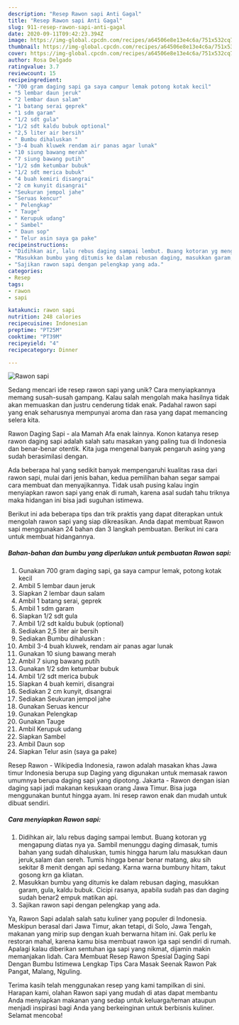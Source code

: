 ```yaml
---
description: "Resep Rawon sapi Anti Gagal"
title: "Resep Rawon sapi Anti Gagal"
slug: 911-resep-rawon-sapi-anti-gagal
date: 2020-09-11T09:42:23.394Z
image: https://img-global.cpcdn.com/recipes/a64506e8e13e4c6a/751x532cq70/rawon-sapi-foto-resep-utama.jpg
thumbnail: https://img-global.cpcdn.com/recipes/a64506e8e13e4c6a/751x532cq70/rawon-sapi-foto-resep-utama.jpg
cover: https://img-global.cpcdn.com/recipes/a64506e8e13e4c6a/751x532cq70/rawon-sapi-foto-resep-utama.jpg
author: Rosa Delgado
ratingvalue: 3.7
reviewcount: 15
recipeingredient:
- "700 gram daging sapi ga saya campur lemak potong kotak kecil"
- "5 lembar daun jeruk"
- "2 lembar daun salam"
- "1 batang serai geprek"
- "1 sdm garam"
- "1/2 sdt gula"
- "1/2 sdt kaldu bubuk optional"
- "2,5 liter air bersih"
- " Bumbu dihaluskan "
- "3-4 buah kluwek rendam air panas agar lunak"
- "10 siung bawang merah"
- "7 siung bawang putih"
- "1/2 sdm ketumbar bubuk"
- "1/2 sdt merica bubuk"
- "4 buah kemiri disangrai"
- "2 cm kunyit disangrai"
- "Seukuran jempol jahe"
- "Seruas kencur"
- " Pelengkap"
- " Tauge"
- " Kerupuk udang"
- " Sambel"
- " Daun sop"
- " Telur asin saya ga pake"
recipeinstructions:
- "Didihkan air, lalu rebus daging sampai lembut. Buang kotoran yg mengapung diatas nya ya. Sambil menunggu daging dimasak, tumis bahan yang sudah dihaluskan, tumis hingga harum lalu masukkan daun jeruk,salam dan sereh. Tumis hingga benar benar matang, aku sih sekitar 8 menit dengan api sedang. Karna warna bumbuny hitam, takut gosong krn ga kliatan."
- "Masukkan bumbu yang ditumis ke dalam rebusan daging, masukkan garam, gula, kaldu bubuk. Cicipi rasanya, apabila sudah pas dan daging sudah benar2 empuk matikan api."
- "Sajikan rawon sapi dengan pelengkap yang ada."
categories:
- Resep
tags:
- rawon
- sapi

katakunci: rawon sapi 
nutrition: 248 calories
recipecuisine: Indonesian
preptime: "PT25M"
cooktime: "PT39M"
recipeyield: "4"
recipecategory: Dinner

---
```



![Rawon sapi](https://img-global.cpcdn.com/recipes/a64506e8e13e4c6a/751x532cq70/rawon-sapi-foto-resep-utama.jpg)

Sedang mencari ide resep rawon sapi yang unik? Cara menyiapkannya memang susah-susah gampang. Kalau salah mengolah maka hasilnya tidak akan memuaskan dan justru cenderung tidak enak. Padahal rawon sapi yang enak seharusnya mempunyai aroma dan rasa yang dapat memancing selera kita.

Rawon Daging Sapi - ala Mamah Afa enak lainnya. Konon katanya resep rawon daging sapi adalah salah satu masakan yang paling tua di Indonesia dan benar-benar otentik. Kita juga mengenal banyak pengaruh asing yang sudah berasimilasi dengan.

Ada beberapa hal yang sedikit banyak mempengaruhi kualitas rasa dari rawon sapi, mulai dari jenis bahan, kedua pemilihan bahan segar sampai cara membuat dan menyajikannya. Tidak usah pusing kalau ingin menyiapkan rawon sapi yang enak di rumah, karena asal sudah tahu triknya maka hidangan ini bisa jadi suguhan istimewa.


Berikut ini ada beberapa tips dan trik praktis yang dapat diterapkan untuk mengolah rawon sapi yang siap dikreasikan. Anda dapat membuat Rawon sapi menggunakan 24 bahan dan 3 langkah pembuatan. Berikut ini cara untuk membuat hidangannya.

<!--inarticleads1-->

##### Bahan-bahan dan bumbu yang diperlukan untuk pembuatan Rawon sapi:

1. Gunakan 700 gram daging sapi, ga saya campur lemak, potong kotak kecil
1. Ambil 5 lembar daun jeruk
1. Siapkan 2 lembar daun salam
1. Ambil 1 batang serai, geprek
1. Ambil 1 sdm garam
1. Siapkan 1/2 sdt gula
1. Ambil 1/2 sdt kaldu bubuk (optional)
1. Sediakan 2,5 liter air bersih
1. Sediakan  Bumbu dihaluskan :
1. Ambil 3-4 buah kluwek, rendam air panas agar lunak
1. Gunakan 10 siung bawang merah
1. Ambil 7 siung bawang putih
1. Gunakan 1/2 sdm ketumbar bubuk
1. Ambil 1/2 sdt merica bubuk
1. Siapkan 4 buah kemiri, disangrai
1. Sediakan 2 cm kunyit, disangrai
1. Sediakan Seukuran jempol jahe
1. Gunakan Seruas kencur
1. Gunakan  Pelengkap
1. Gunakan  Tauge
1. Ambil  Kerupuk udang
1. Siapkan  Sambel
1. Ambil  Daun sop
1. Siapkan  Telur asin (saya ga pake)


Resep Rawon - Wikipedia Indonesia, rawon adalah masakan khas Jawa timur Indonesia berupa sup Daging yang digunakan untuk memasak rawon umumnya berupa daging sapi yang dipotong. Jakarta - Rawon dengan isian daging sapi jadi makanan kesukaan orang Jawa Timur. Bisa juga menggunakan buntut hingga ayam. Ini resep rawon enak dan mudah untuk dibuat sendiri. 

<!--inarticleads2-->

##### Cara menyiapkan Rawon sapi:

1. Didihkan air, lalu rebus daging sampai lembut. Buang kotoran yg mengapung diatas nya ya. Sambil menunggu daging dimasak, tumis bahan yang sudah dihaluskan, tumis hingga harum lalu masukkan daun jeruk,salam dan sereh. Tumis hingga benar benar matang, aku sih sekitar 8 menit dengan api sedang. Karna warna bumbuny hitam, takut gosong krn ga kliatan.
1. Masukkan bumbu yang ditumis ke dalam rebusan daging, masukkan garam, gula, kaldu bubuk. Cicipi rasanya, apabila sudah pas dan daging sudah benar2 empuk matikan api.
1. Sajikan rawon sapi dengan pelengkap yang ada.


Ya, Rawon Sapi adalah salah satu kuliner yang populer di Indonesia. Meskipun berasal dari Jawa Timur, akan tetapi, di Solo, Jawa Tengah, makanan yang mirip sup dengan kuah berwarna hitam ini. Gak perlu ke restoran mahal, karena kamu bisa membuat rawon iga sapi sendiri di rumah. Apalagi kalau diberikan sentuhan iga sapi yang nikmat, dijamin makin memanjakan lidah. Cara Membuat Resep Rawon Spesial Daging Sapi Dengan Bumbu Istimewa Lengkap Tips Cara Masak Seenak Rawon Pak Pangat, Malang, Nguling. 

Terima kasih telah menggunakan resep yang kami tampilkan di sini. Harapan kami, olahan Rawon sapi yang mudah di atas dapat membantu Anda menyiapkan makanan yang sedap untuk keluarga/teman ataupun menjadi inspirasi bagi Anda yang berkeinginan untuk berbisnis kuliner. Selamat mencoba!
